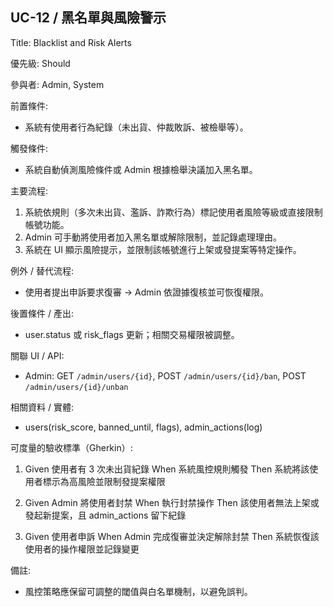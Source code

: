 ## UC-12 / 黑名單與風險警示
Title: Blacklist and Risk Alerts

優先級: Should

參與者: Admin, System

前置條件:
- 系統有使用者行為紀錄（未出貨、仲裁敗訴、被檢舉等）。

觸發條件:
- 系統自動偵測風險條件或 Admin 根據檢舉決議加入黑名單。

主要流程:
1. 系統依規則（多次未出貨、濫訴、詐欺行為）標記使用者風險等級或直接限制帳號功能。
2. Admin 可手動將使用者加入黑名單或解除限制，並記錄處理理由。
3. 系統在 UI 顯示風險提示，並限制該帳號進行上架或發提案等特定操作。

例外 / 替代流程:
- 使用者提出申訴要求復審 → Admin 依證據復核並可恢復權限。

後置條件 / 產出:
- user.status 或 risk_flags 更新；相關交易權限被調整。

關聯 UI / API:
- Admin: GET `/admin/users/{id}`, POST `/admin/users/{id}/ban`, POST `/admin/users/{id}/unban`

相關資料 / 實體:
- users(risk_score, banned_until, flags), admin_actions(log)

可度量的驗收標準（Gherkin）:
1. Given 使用者有 3 次未出貨紀錄
   When 系統風控規則觸發
   Then 系統將該使用者標示為高風險並限制發提案權限

2. Given Admin 將使用者封禁
   When 執行封禁操作
   Then 該使用者無法上架或發起新提案，且 admin_actions 留下紀錄

3. Given 使用者申訴
   When Admin 完成復審並決定解除封禁
   Then 系統恢復該使用者的操作權限並記錄變更

備註:
- 風控策略應保留可調整的閾值與白名單機制，以避免誤判。

